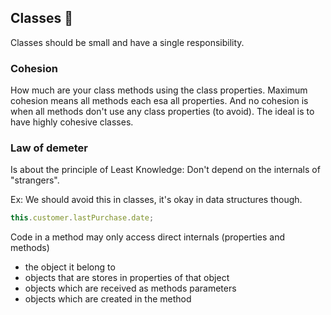 ## Classes 🍱
Classes should be small and have a single responsibility.

### Cohesion
How much are your class methods using the class properties. Maximum cohesion means all methods each esa all properties. And no cohesion is when all methods don't use any class properties (to avoid).
The ideal is to have highly cohesive classes.

### Law of demeter
Is about the principle of Least Knowledge: Don't depend on the internals of "strangers".

Ex:
We should avoid this in classes, it's okay in data structures though.
```js
this.customer.lastPurchase.date;
```

Code in a method may only access direct internals (properties and methods)
* the object it belong to
* objects that are stores in properties of that object
* objects which are received as methods parameters
* objects which are created in the method
